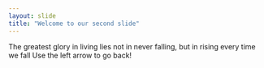 ```yaml
---
layout: slide
title: "Welcome to our second slide"
---
```

The greatest glory in living lies not in never falling, but in rising every time we fall
Use the left arrow to go back!
